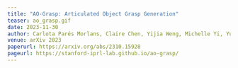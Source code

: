 ```yaml
---
title: "AO-Grasp: Articulated Object Grasp Generation"
teaser: ao_grasp.gif
date: 2023-11-30
author: Carlota Parés Morlans, Claire Chen, Yijia Weng, Michelle Yi, Yuying Huang, Nick Heppert, <b>Linqi Zhou</b>, Leonidas Guibas, Jeannette Bohg
venue: arXiv 2023
paperurl: https://arxiv.org/abs/2310.15928
pageurl: https://stanford-iprl-lab.github.io/ao-grasp/
---
```

